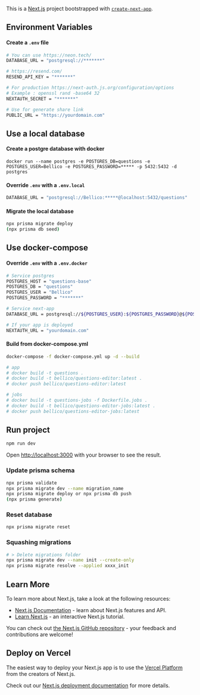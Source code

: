 This is a [Next.js](https://nextjs.org/) project bootstrapped with [`create-next-app`](https://github.com/vercel/next.js/tree/canary/packages/create-next-app).

## Environment Variables

#### Create a **`.env`** file

```bash
# You can use https://neon.tech/
DATABASE_URL = "postgresql://*******"

# https://resend.com/
RESEND_API_KEY = "*******"

# For production https://next-auth.js.org/configuration/options
# Example : openssl rand -base64 32
NEXTAUTH_SECRET = "*******"

# Use for generate share link
PUBLIC_URL = "https://yourdomain.com"
```

## Use a local database

#### Create a postgre database with docker

```
docker run --name postgres -e POSTGRES_DB=questions -e POSTGRES_USER=Bellico -e POSTGRES_PASSWORD=***** -p 5432:5432 -d postgres
```

#### Override **`.env`** with a **`.env.local`**

```bash
DATABASE_URL = "postgresql://Bellico:*****@localhost:5432/questions"
```

#### Migrate the local database

```bash
npx prisma migrate deploy
(npx prisma db seed)
```

## Use docker-compose

#### Override **`.env`** with a **`.env.docker`**

```bash
# Service postgres
POSTGRES_HOST = "questions-base"
POSTGRES_DB = "questions"
POSTGRES_USER = "Bellico"
POSTGRES_PASSWORD = "*******"

# Service next-app
DATABASE_URL = postgresql://${POSTGRES_USER}:${POSTGRES_PASSWORD}@${POSTGRES_HOST}:5432/${POSTGRES_DB}

# If your app is deployed
NEXTAUTH_URL = "yourdomain.com"
```

#### Build from docker-compose.yml

```bash
docker-compose -f docker-compose.yml up -d --build

# app
# docker build -t questions .
# docker build -t bellico/questions-editor:latest .
# docker push bellico/questions-editor:latest

# jobs
# docker build -t questions-jobs -f Dockerfile.jobs .
# docker build -t bellico/questions-editor-jobs:latest .
# docker push bellico/questions-editor-jobs:latest
```

## Run project


```bash
npm run dev
```

Open [http://localhost:3000](http://localhost:3000) with your browser to see the result.

### Update prisma schema

```bash
npx prisma validate
npx prisma migrate dev --name migration_name
npx prisma migrate deploy or npx prisma db push
(npx prisma generate)
```
### Reset database

```bash
npx prisma migrate reset
```
### Squashing migrations

```bash
# > Delete migrations folder
npx prisma migrate dev --name init --create-only
npx prisma migrate resolve --applied xxxx_init
```

## Learn More

To learn more about Next.js, take a look at the following resources:

- [Next.js Documentation](https://nextjs.org/docs) - learn about Next.js features and API.
- [Learn Next.js](https://nextjs.org/learn) - an interactive Next.js tutorial.

You can check out [the Next.js GitHub repository](https://github.com/vercel/next.js/) - your feedback and contributions are welcome!

## Deploy on Vercel

The easiest way to deploy your Next.js app is to use the [Vercel Platform](https://vercel.com/new?utm_medium=default-template&filter=next.js&utm_source=create-next-app&utm_campaign=create-next-app-readme) from the creators of Next.js.

Check out our [Next.js deployment documentation](https://nextjs.org/docs/deployment) for more details.
